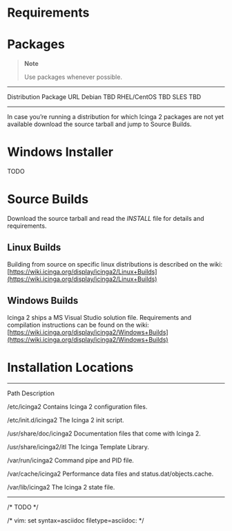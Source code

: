 Requirements
============

Packages
========

> **Note**
>
> Use packages whenever possible.

  ------------------------------------ ------------------------------------
  Distribution                         Package URL
  Debian                               TBD
  RHEL/CentOS                          TBD
  SLES                                 TBD
  ------------------------------------ ------------------------------------

In case you’re running a distribution for which Icinga 2 packages are
not yet available download the source tarball and jump to Source Builds.

Windows Installer
=================

TODO

Source Builds
=============

Download the source tarball and read the *INSTALL* file for details and
requirements.

Linux Builds
------------

Building from source on specific linux distributions is described on the
wiki:
[https://wiki.icinga.org/display/icinga2/Linux+Builds](https://wiki.icinga.org/display/icinga2/Linux+Builds)

Windows Builds
--------------

Icinga 2 ships a MS Visual Studio solution file. Requirements and
compilation instructions can be found on the wiki:
[https://wiki.icinga.org/display/icinga2/Windows+Builds](https://wiki.icinga.org/display/icinga2/Windows+Builds)

Installation Locations
======================

  ------------------------------------ ------------------------------------
  Path                                 Description

  /etc/icinga2                         Contains Icinga 2 configuration
                                       files.

  /etc/init.d/icinga2                  The Icinga 2 init script.

  /usr/share/doc/icinga2               Documentation files that come with
                                       Icinga 2.

  /usr/share/icinga2/itl               The Icinga Template Library.

  /var/run/icinga2                     Command pipe and PID file.

  /var/cache/icinga2                   Performance data files and
                                       status.dat/objects.cache.

  /var/lib/icinga2                     The Icinga 2 state file.
  ------------------------------------ ------------------------------------

/\* TODO \*/

/\* vim: set syntax=asciidoc filetype=asciidoc: \*/
